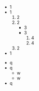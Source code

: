 + 1
+ 1
    1. 2
    2. 2
        * 3
        * 3
            1. 4
            2. 4
    3. 2
+ 1

- q
- q
    - w
    - w
- q

